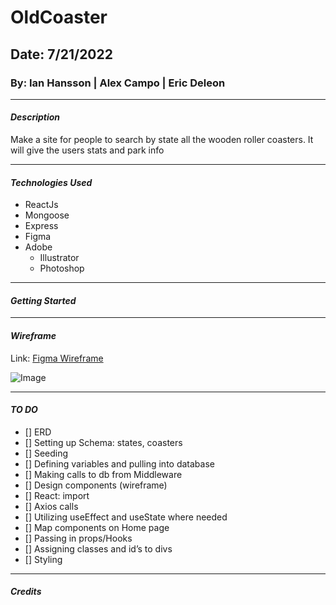 # OldCoaster

## Date: 7/21/2022

### By: Ian Hansson | Alex Campo | Eric Deleon

---

#### **_Description_**

Make a site for people to search by state all the wooden roller coasters. It will give the users stats and park info

---

#### **_Technologies Used_**

- ReactJs
- Mongoose
- Express
- Figma
- Adobe
  - Illustrator
  - Photoshop

---

#### **_Getting Started_**

---

#### **_Wireframe_**

Link: [Figma Wireframe](https://www.figma.com/file/irtnZYeP9mS6BdXXTlf2wd/Untitled?node-id=0%3A1)

![Image](https://i.imgur.com/CSXlxkC.png)

---

#### **_TO DO_**

- [] ERD
- [] Setting up Schema: states, coasters
- [] Seeding
- [] Defining variables and pulling into database
- [] Making calls to db from Middleware
- [] Design components (wireframe)
- [] React: import
- [] Axios calls
- [] Utilizing useEffect and useState where needed
- [] Map components on Home page
- [] Passing in props/Hooks
- [] Assigning classes and id’s to divs
- [] Styling

---

#### **_Credits_**
